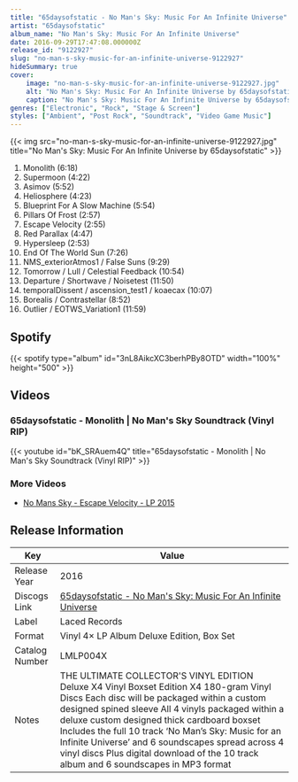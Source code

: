 ```yaml
---
title: "65daysofstatic - No Man's Sky: Music For An Infinite Universe"
artist: "65daysofstatic"
album_name: "No Man's Sky: Music For An Infinite Universe"
date: 2016-09-29T17:47:08.000000Z
release_id: "9122927"
slug: "no-man-s-sky-music-for-an-infinite-universe-9122927"
hideSummary: true
cover:
    image: "no-man-s-sky-music-for-an-infinite-universe-9122927.jpg"
    alt: "No Man's Sky: Music For An Infinite Universe by 65daysofstatic"
    caption: "No Man's Sky: Music For An Infinite Universe by 65daysofstatic"
genres: ["Electronic", "Rock", "Stage & Screen"]
styles: ["Ambient", "Post Rock", "Soundtrack", "Video Game Music"]
---
```


{{< img src="no-man-s-sky-music-for-an-infinite-universe-9122927.jpg" title="No Man's Sky: Music For An Infinite Universe by 65daysofstatic" >}}

<!-- section break -->

1. Monolith (6:18)
2. Supermoon (4:22)
3. Asimov (5:52)
4. Heliosphere (4:23)
5. Blueprint For A Slow Machine (5:54)
6. Pillars Of Frost (2:57)
7. Escape Velocity (2:55)
8. Red Parallax (4:47)
9. Hypersleep (2:53)
10. End Of The World Sun (7:26)
11. NMS_exteriorAtmos1 / False Suns (9:29)
12. Tomorrow / Lull / Celestial Feedback (10:54)
13. Departure / Shortwave / Noisetest (11:50)
14. temporalDissent / ascension_test1 / koaecax (10:07)
15. Borealis / Contrastellar (8:52)
16. Outlier / EOTWS_Variation1 (11:59)

<!-- section break -->


## Spotify
{{< spotify type="album" id="3nL8AikcXC3berhPBy8OTD" width="100%" height="500" >}}



## Videos
### 65daysofstatic - Monolith | No Man's Sky Soundtrack (Vinyl RIP)
{{< youtube id="bK_SRAuem4Q" title="65daysofstatic - Monolith | No Man's Sky Soundtrack (Vinyl RIP)" >}}<br>

### More Videos

- [No Mans Sky - Escape Velocity - LP 2015](https://www.youtube.com/watch?v=RhC5a_sXayA)


## Release Information
|  Key           | Value                                                |
| ---------------| ---------------------------------------------------- |
| Release Year   | 2016                                   |
| Discogs Link   | [65daysofstatic - No Man's Sky: Music For An Infinite Universe](https://www.discogs.com/release/9122927-65daysofstatic-No-Mans-Sky-Music-For-An-Infinite-Universe) |
| Label          | Laced Records |
| Format         | Vinyl 4× LP Album Deluxe Edition, Box Set |
| Catalog Number | LMLP004X |
| Notes | THE ULTIMATE COLLECTOR'S VINYL EDITION Deluxe X4 Vinyl Boxset Edition X4 180-gram Vinyl Discs Each disc will be packaged within a custom designed spined sleeve All 4 vinyls packaged within a deluxe custom designed thick cardboard boxset   Includes the full 10 track ‘No Man’s Sky: Music for an Infinite Universe’ and 6 soundscapes spread across 4 vinyl discs  Plus digital download of the 10 track album and 6 soundscapes in MP3 format |